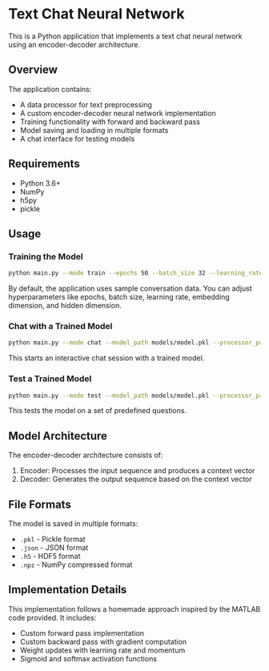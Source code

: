 # Text Chat Neural Network

This is a Python application that implements a text chat neural network using an encoder-decoder architecture.

## Overview

The application contains:
- A data processor for text preprocessing
- A custom encoder-decoder neural network implementation
- Training functionality with forward and backward pass
- Model saving and loading in multiple formats
- A chat interface for testing models

## Requirements

- Python 3.6+
- NumPy
- h5py
- pickle

## Usage

### Training the Model

```bash
python main.py --mode train --epochs 50 --batch_size 32 --learning_rate 0.01
```

By default, the application uses sample conversation data. You can adjust hyperparameters like epochs, batch size, learning rate, embedding dimension, and hidden dimension.

### Chat with a Trained Model

```bash
python main.py --mode chat --model_path models/model.pkl --processor_path models/processor.pkl
```

This starts an interactive chat session with a trained model.

### Test a Trained Model

```bash
python main.py --mode test --model_path models/model.pkl --processor_path models/processor.pkl
```

This tests the model on a set of predefined questions.

## Model Architecture

The encoder-decoder architecture consists of:
1. Encoder: Processes the input sequence and produces a context vector
2. Decoder: Generates the output sequence based on the context vector

## File Formats

The model is saved in multiple formats:
- `.pkl` - Pickle format
- `.json` - JSON format
- `.h5` - HDF5 format
- `.npz` - NumPy compressed format

## Implementation Details

This implementation follows a homemade approach inspired by the MATLAB code provided. It includes:
- Custom forward pass implementation
- Custom backward pass with gradient computation
- Weight updates with learning rate and momentum
- Sigmoid and softmax activation functions

